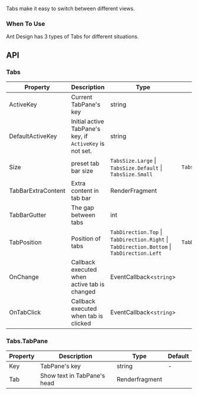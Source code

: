 ﻿Tabs make it easy to switch between different views.

### When To Use

Ant Design has 3 types of Tabs for different situations.

## API

### Tabs

| Property | Description | Type | Default | Version |
| --- | --- | --- | --- | --- |
| ActiveKey | Current TabPane's key | string |  |  |
| DefaultActiveKey | Initial active TabPane's key, if `ActiveKey` is not set. | string |  |  |
| Size | preset tab bar size | `TabsSize.Large` \| `TabsSize.Default` \| `TabsSize.Small` | `TabsSize.Default` |  |
| TabBarExtraContent | Extra content in tab bar | RenderFragment |  |  |
| TabBarGutter | The gap between tabs | int |  |  |
| TabPosition | Position of tabs | `TabDirection.Top` \| `TabDirection.Right` \| `TabDirection.Bottom` \| `TabDirection.Left` | `TabDirection.Top` |  |
| OnChange | Callback executed when active tab is changed | EventCallback<`string`> |  |  |
| OnTabClick | Callback executed when tab is clicked | EventCallback<`string`> |  |  |


### Tabs.TabPane

| Property | Description | Type | Default |
| --- | --- | --- | --- |
| Key | TabPane's key | string | - |
| Tab | Show text in TabPane's head | Renderfragment |  |

